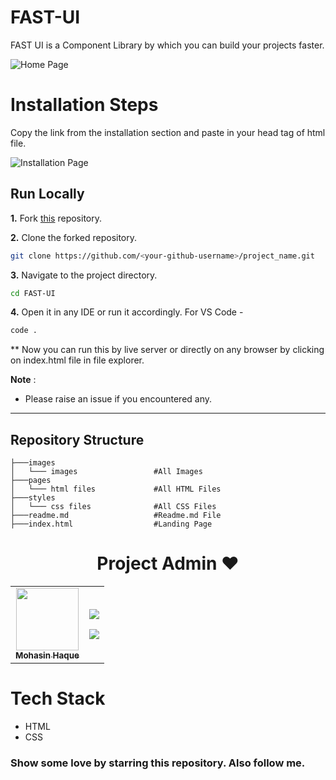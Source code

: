 # FAST-UI

FAST UI is a Component Library by which you can build your projects faster.


![Home Page](https://user-images.githubusercontent.com/72180173/151721667-fa4ead4f-948c-4e39-bc79-c1cd52677ab2.png)

# Installation Steps

Copy the link from the installation section and paste in your head tag of html file.

![Installation Page](https://user-images.githubusercontent.com/72180173/151721684-66037ab2-7cf7-44c3-b4a3-734c1ce526aa.png)

## Run Locally

**1.** Fork [this](https://github.com/Mohasin-Haque/FAST-UI/fork) repository.

**2.** Clone the forked repository.

```bash
git clone https://github.com/<your-github-username>/project_name.git
```

**3.** Navigate to the project directory.

```bash
cd FAST-UI
```

**4.** Open it in any IDE or run it accordingly. For VS Code -

```bash
code .
```

** Now you can run this by live server or directly on any browser by clicking on index.html file in file explorer.

**Note** :

- Please raise an issue if you encountered any.

<hr>

## **Repository Structure**

```
├───images                     
│   └─── images                 #All Images
├───pages                     
│   └─── html files             #All HTML Files
├───styles                     
│   └─── css files              #All CSS Files    
├───readme.md                   #Readme.md File
├───index.html                  #Landing Page
```

<h1 align=center> Project Admin ❤️ </h1>
<p align="center">

<table align="center">
    <tbody>
        <tr>
            <td align="center"><a href="https://github.com/Mohasin-Haque"><img alt="" src="https://avatars.githubusercontent.com/Mohasin-Haque" width="100px;"><br><sub><b> Mohasin Haque </b></sub></a></td>
            <td align="right">
                <p><a href="https://twitter.com/mohasin_haque"><img src="https://img.shields.io/badge/twitter-%231DA1F2.svg?&style=for-the-badge&logo=twitter&logoColor=white"></a></p>
                <p><a href="https://www.linkedin.com/in/mohasin-haque-759786200/"><img src="https://img.shields.io/badge/linkedin-%230077B5.svg?&style=for-the-badge&logo=linkedin&logoColor=white"></a></p>
            </td>
        </tr>
    </tbody>
</table>


# Tech Stack
 * HTML
 * CSS  

### Show some love by starring this repository. Also follow me.

